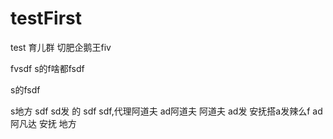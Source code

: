 ﻿# testFirst
test 
育儿群 切肥企鹅王fiv 
 
 
 fvsdf s的f啥都fsdf
 
  s的fsdf
  
   s地方
   sdf
   sd发
   的
   sdf
   sdf,代理阿道夫
   ad阿道夫
   阿道夫
   ad发
   安抚搭a发辣么f
   ad
   阿凡达
   安抚
   地方
